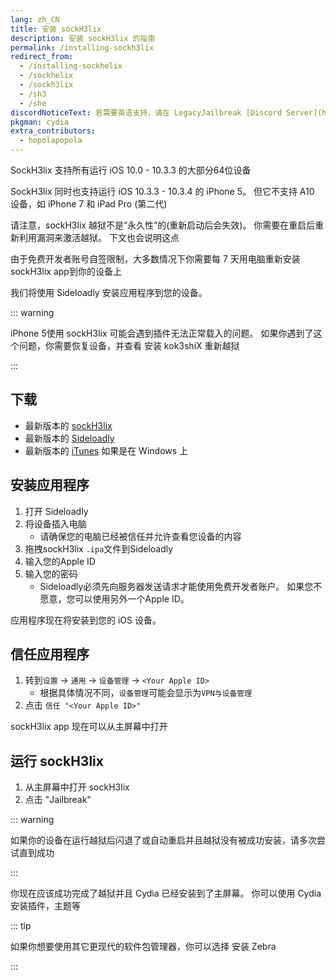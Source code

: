 ```yaml
---
lang: zh_CN
title: 安装 sockH3lix
description: 安装 sockH3lix 的指南
permalink: /installing-sockh3lix
redirect_from:
  - /installing-sockhelix
  - /sockhelix
  - /sockh3lix
  - /sh3
  - /she
discordNoticeText: 若需要英语支持，请在 LegacyJailbreak [Discord Server](http://discord.legacyjailbreak.com) 上寻求帮助。
pkgman: cydia
extra_contributors:
  - hopolapopola
---
```


SockH3lix 支持所有运行 iOS 10.0 - 10.3.3 的大部分64位设备

SockH3lix 同时也支持运行 iOS 10.3.3 - 10.3.4 的 iPhone 5。 但它不支持 A10 设备，如 iPhone 7 和 iPad Pro (第二代)

请注意，sockH3lix 越狱不是“永久性”的(重新启动后会失效)。 你需要在重启后重新利用漏洞来激活越狱。 下文也会说明这点

由于免费开发者账号自签限制，大多数情况下你需要每 7 天用电脑重新安装 sockH3lix app到你的设备上

我们将使用 Sideloadly 安装应用程序到您的设备。

::: warning

iPhone 5使用 sockH3lix 可能会遇到插件无法正常载入的问题。 如果你遇到了这个问题，你需要恢复设备，并查看 <router-link to="/installing-kok3shiX">安装 kok3shiX</router-link> 重新越狱

:::

## 下载

- 最新版本的 [sockH3lix](https://github.com/SongXiaoXi/sockH3lix/releases/latest)
- 最新版本的 [Sideloadly](https://sideloadly.io/)
- 最新版本的 [iTunes](https://www.apple.com/itunes/download/win32) 如果是在 Windows 上

## 安装应用程序

1. 打开 Sideloadly
2. 将设备插入电脑
   - 请确保您的电脑已经被信任并允许查看您设备的内容
3. 拖拽sockH3lix `.ipa`文件到Sideloadly
4. 输入您的Apple ID
5. 输入您的密码
   - Sideloadly必须先向服务器发送请求才能使用免费开发者账户。 如果您不愿意，您可以使用另外一个Apple ID。

应用程序现在将安装到您的 iOS 设备。

## 信任应用程序

1. 转到`设置` -> `通用` -> `设备管理` -> `<Your Apple ID>`
   - 根据具体情况不同，`设备管理`可能会显示为`VPN与设备管理`
2. 点击 `信任 "<Your Apple ID>"`

sockH3lix app 现在可以从主屏幕中打开

## 运行 sockH3lix

1. 从主屏幕中打开 sockH3lix
2. 点击 "Jailbreak"

::: warning

如果你的设备在运行越狱后闪退了或自动重启并且越狱没有被成功安装，请多次尝试直到成功

:::

你现在应该成功完成了越狱并且 Cydia 已经安装到了主屏幕。 你可以使用 Cydia 安装<router-link to="/faq/#what-are-tweaks">插件</router-link>，主题等

::: tip

如果你想要使用其它更现代的软件包管理器，你可以选择 <router-link to="/installing-zebra">安装 Zebra</router-link>

:::
